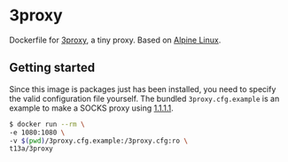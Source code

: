 # 3proxy

Dockerfile for [3proxy](https://3proxy.ru/), a tiny proxy. Based on [Alpine Linux](https://alpinelinux.org/).

## Getting started

Since this image is packages just has been installed, you need to specify the valid configuration file yourself. The bundled `3proxy.cfg.example` is an example to make a SOCKS proxy using [1.1.1.1](https://1.1.1.1/).

```sh
$ docker run --rm \
-e 1080:1080 \
-v $(pwd)/3proxy.cfg.example:/3proxy.cfg:ro \
t13a/3proxy
```

